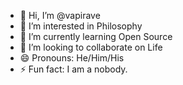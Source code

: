 - 👋 Hi, I’m @vapirave
- 👀 I’m interested in Philosophy
- 🌱 I’m currently learning Open Source
- 💞️ I’m looking to collaborate on Life
- 😄 Pronouns: He/Him/His
- ⚡ Fun fact: I am a nobody.

<!---
vapirave/vapirave is a ✨ special ✨ repository because its `README.md` (this file) appears on your GitHub profile.
You can click the Preview link to take a look at your changes.
--->
